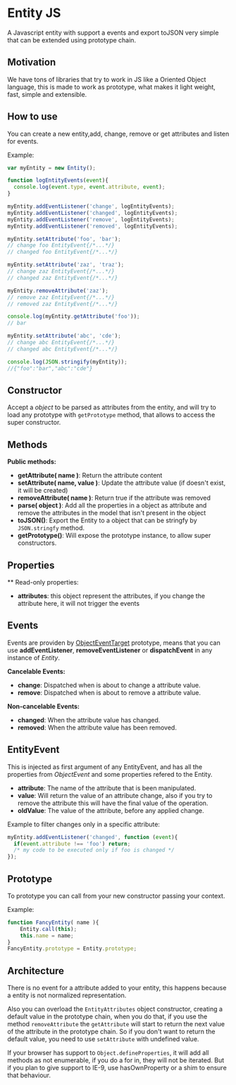 Entity JS
=========

A Javascript entity with support a events and export toJSON very simple that can be extended using prototype chain.

Motivation
----------

We have tons of libraries that try to work in JS like a Oriented Object language, this is made to work as prototype, what makes it light weight, fast, simple and extensible.

How to use
----------

You can create a new entity,add, change, remove or get attributes and listen for events.

Example:

```Javascript
var myEntity = new Entity();

function logEntityEvents(event){
  console.log(event.type, event.attribute, event);
}

myEntity.addEventListener('change', logEntityEvents);
myEntity.addEventListener('changed', logEntityEvents);
myEntity.addEventListener('remove', logEntityEvents);
myEntity.addEventListener('removed', logEntityEvents);

myEntity.setAttribute('foo', 'bar');
// change foo EntityEvent{/*...*/}
// changed foo EntityEvent{/*...*/}

myEntity.setAttribute('zaz', 'traz');
// change zaz EntityEvent{/*...*/}
// changed zaz EntityEvent{/*...*/}

myEntity.removeAttribute('zaz');
// remove zaz EntityEvent{/*...*/}
// removed zaz EntityEvent{/*...*/}

console.log(myEntity.getAttribute('foo'));
// bar

myEntity.setAttribute('abc', 'cde');
// change abc EntityEvent{/*...*/}
// changed abc EntityEvent{/*...*/}

console.log(JSON.stringify(myEntity));
//{"foo":"bar","abc":"cde"}
```

Constructor
-----------

Accept a *object* to be parsed as attributes from the entity, and will try to load any prototype with `getPrototype` method, that allows to access the super constructor.

Methods
-------

**Public methods:**

* **getAttribute( name )**: Return the attribute content
* **setAttribute( name, value )**: Update the attribute value (if doesn't exist, it will be created)
* **removeAttribute( name )**: Return true if the attribute was removed
* **parse( object )**: Add all the properties in a object as attribute and remove the attributes in the model that isn't present in the object
* **toJSON()**: Export the Entity to a object that can be stringfy by `JSON.stringfy` method.
* **getPrototype()**: Will expose the prototype instance, to allow super constructors.

Properties
----------

** Read-only properties:

* **attributes**: this object represent the attributes, if you change the attribute here, it will not trigger the events

Events
------

Events are providen by [ObjectEventTarget](https://github.com/gartz/ObjectEventTarget) prototype, means that you can use **addEventListener**, **removeEventListener** or **dispatchEvent** in any instance of *Entity*.

**Cancelable Events:**

* **change**: Dispatched when is about to change a attribute value.
* **remove**: Dispatched when is about to remove a attribute value.

**Non-cancelable Events:**

* **changed**: When the attribute value has changed.
* **removed**: When the attribute value has been removed.

EntityEvent
-----------

This is injected as first argument of any EntityEvent, and has all the properties from *ObjectEvent* and some properties refered to the Entity.

* **attribute**: The name of the attribute that is been manipulated.
* **value**: Will return the value of an attribute change, also if you try to remove the attribute this will have the final value of the operation.
* **oldValue**: The value of the attribute, before any applied change.

Example to filter changes only in a specific attribute:

```Javascript
myEntity.addEventListener('changed', function (event){
  if(event.attribute !== 'foo') return;
  /* my code to be executed only if foo is changed */
});
```

Prototype
---------

To prototype you can call from your new constructor passing your context.

Example:
```Javascript
function FancyEntity( name ){
    Entity.call(this);
    this.name = name;
}
FancyEntity.prototype = Entity.prototype;
```

Architecture
------------

There is no event for a attribute added to your entity, this happens because a entity is not normalized representation.

Also you can overload the `EntityAttributes` object constructor, creating a default value in the prototype chain, when you do that, if you use the method `removeAttribute` the `getAttribute` will start to return the next value of the attribute in the prototype chain. So if you don't want to return the default value, you need to use `setAttribute` with undefined value.

If your browser has support to `Object.defineProperties`, it will add all methods as not enumerable, if you do a for in, they will not be iterated. But if you plan to give support to IE-9, use hasOwnProperty or a shim to ensure that behaviour.
